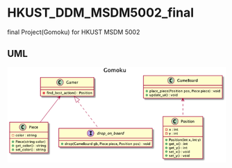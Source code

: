 # HKUST_DDM_MSDM5002_final
final Project(Gomoku) for HKUST MSDM 5002

## UML

![Gomoku](https://github.com/NNNeil-C/HKUST_DDM_MSDM5002_final/blob/main/Gomoku.png?raw=true)

